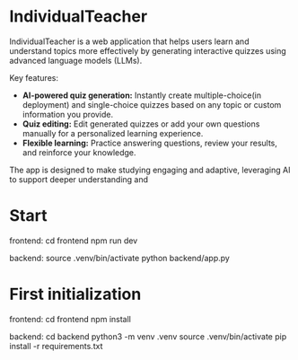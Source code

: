 # IndividualTeacher
IndividualTeacher is a web application that helps users learn and understand topics more effectively by generating interactive quizzes using advanced language models (LLMs). 

Key features:
- **AI-powered quiz generation:** Instantly create multiple-choice(in deployment) and single-choice quizzes based on any topic or custom information you provide.
- **Quiz editing:** Edit generated quizzes or add your own questions manually for a personalized learning experience.
- **Flexible learning:** Practice answering questions, review your results, and reinforce your knowledge.

The app is designed to make studying engaging and adaptive, leveraging AI to support deeper understanding and


# Start
frontend:
    cd frontend
    npm run dev

backend:
    source .venv/bin/activate
    python backend/app.py


# First initialization
frontend:
    cd frontend
    npm install

backend:
    cd backend
    python3 -m venv .venv
    source .venv/bin/activate
    pip install -r requirements.txt